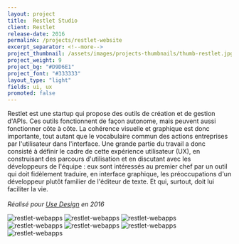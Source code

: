 ```yaml
---
layout: project
title:  Restlet Studio
client: Restlet
release-date: 2016
permalink: /projects/restlet-website
excerpt_separator: <!--more-->
project_thumbnail: /assets/images/projects-thumbnails/thumb-restlet.jpg
project_weight: 9
project_bg: "#D9D6E1"
project_font: "#333333"
layout_type: "light"
fields: ui, ux
promoted: false
---
```

Restlet est une startup qui propose des outils de création et de gestion d'APIs. Ces outils fonctionnent de façon autonome, mais peuvent aussi fonctionner côte à côte. La cohérence visuelle et graphique est donc importante, tout autant que le vocabulaire commun des actions entreprises par l'utilisateur dans l'interface. Une grande partie du travail a donc consisté à définir le cadre de cette expérience utilisateur (UX), en construisant des parcours d'utilisation et en discutant avec les développeurs de l'équipe : eux sont intéressés au premier chef par un outil qui doit fidèlement traduire, en interface graphique, les préoccupations d'un développeur plutôt familier de l'éditeur de texte. Et qui, surtout, doit lui faciliter la vie.
<br/><br/>
*Réalisé pour [Use Design](http://www.use-design.com) en 2016*

![restlet-webapps](/assets/images/projects/restlet-webapps/restlet-apps-0.jpg)
![restlet-webapps](/assets/images/projects/restlet-webapps/restlet-apps-1.jpg)
![restlet-webapps](/assets/images/projects/restlet-webapps/restlet-apps-2.jpg)
![restlet-webapps](/assets/images/projects/restlet-webapps/restlet-apps-3.jpg)
![restlet-webapps](/assets/images/projects/restlet-webapps/restlet-apps-4.jpg)
![restlet-webapps](/assets/images/projects/restlet-webapps/restlet-apps-5.jpg)
![restlet-webapps](/assets/images/projects/restlet-webapps/restlet-apps-6.jpg)
